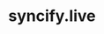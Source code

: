 ---
title: syncify.live
description: Simple app for watching videos together.
year: 2022
link: https://syncify.live
---
